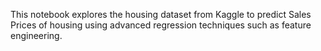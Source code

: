 This notebook explores the housing dataset from Kaggle to predict Sales Prices of housing using advanced regression techniques such as feature engineering.
